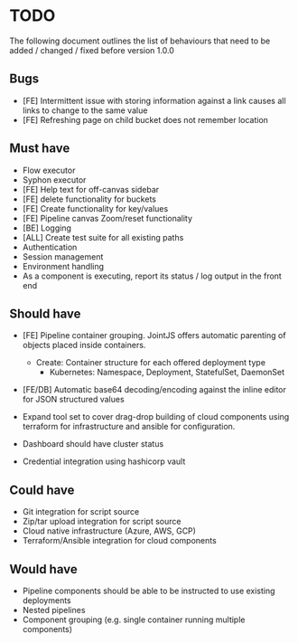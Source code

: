 # TODO

The following document outlines the list of behaviours that need to be added / changed / fixed before version 1.0.0

## Bugs

- [FE] Intermittent issue with storing information against a link causes all links to change to the same value
- [FE] Refreshing page on child bucket does not remember location

## Must have
- Flow executor
- Syphon executor
- [FE] Help text for off-canvas sidebar
- [FE] delete functionality for buckets
- [FE] Create functionality for key/values
- [FE] Pipeline canvas Zoom/reset functionality
- [BE] Logging
- [ALL] Create test suite for all existing paths
- Authentication
- Session management
- Environment handling
- As a component is executing, report its status / log output in the front end

## Should have
- [FE] Pipeline container grouping.
  JointJS offers automatic parenting of objects placed inside containers.
  - Create: Container structure for each offered deployment type
    - Kubernetes: Namespace, Deployment, StatefulSet, DaemonSet

- [FE/DB] Automatic base64 decoding/encoding against the inline editor for JSON structured values
- Expand tool set to cover drag-drop building of cloud components using terraform for infrastructure and ansible for
  configuration.
- Dashboard should have cluster status
- Credential integration using hashicorp vault

## Could have
- Git integration for script source
- Zip/tar upload integration for script source
- Cloud native infrastructure (Azure, AWS, GCP)
- Terraform/Ansible integration for cloud components

## Would have
- Pipeline components should be able to be instructed to use existing deployments
- Nested pipelines
- Component grouping (e.g. single container running multiple components)

